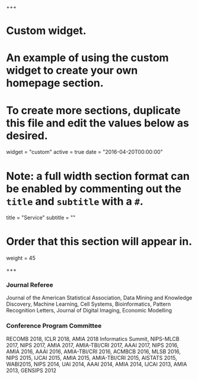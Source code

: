 +++
# Custom widget.
# An example of using the custom widget to create your own homepage section.
# To create more sections, duplicate this file and edit the values below as desired.
widget = "custom"
active = true
date = "2016-04-20T00:00:00"

# Note: a full width section format can be enabled by commenting out the `title` and `subtitle` with a `#`.
title = "Service"
subtitle = ""

# Order that this section will appear in.
weight = 45

+++

### Journal Referee
Journal of the American Statistical Association, Data Mining and Knowledge Discovery, Machine Learning, Cell Systems, Bioinformatics, Pattern Recognition Letters, Journal of Digital Imaging, Economic Modelling

### Conference Program Committee
RECOMB 2018, ICLR 2018, AMIA 2018 Informatics Summit, NIPS-MLCB 2017, NIPS 2017, AMIA 2017, AMIA-TBI/CRI 2017, AAAI 2017, NIPS 2016, AMIA 2016, AAAI 2016, AMIA-TBI/CRI 2016, ACMBCB 2016, MLSB 2016, NIPS 2015, IJCAI 2015, AMIA 2015, AMIA-TBI/CRI 2015, AISTATS 2015, WABI2015, NIPS 2014, UAI 2014, AAAI 2014, AMIA 2014, IJCAI 2013, AMIA 2013, GENSIPS 2012


